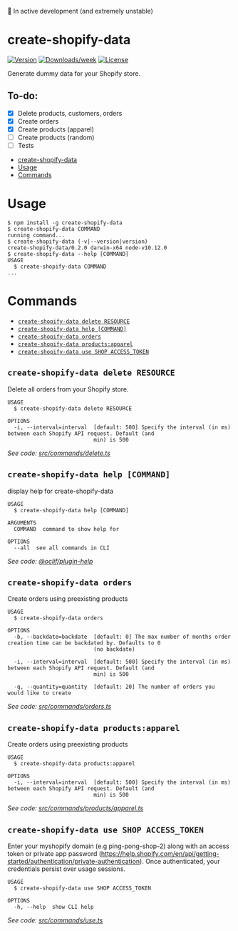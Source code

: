 🚨 In active development (and extremely unstable)

# create-shopify-data

[![Version](https://img.shields.io/npm/v/create-shopify-data.svg)](https://npmjs.org/package/create-shopify-data)
[![Downloads/week](https://img.shields.io/npm/dw/create-shopify-data.svg)](https://npmjs.org/package/create-shopify-data)
[![License](https://img.shields.io/npm/l/create-shopify-data.svg)](https://github.com/devshahani/create-shopify-data/blob/master/package.json)

Generate dummy data for your Shopify store.

## To-do:

- [x] Delete products, customers, orders
- [x] Create orders
- [x] Create products (apparel)
- [ ] Create products (random)
- [ ] Tests

<!-- toc -->

- [create-shopify-data](#create-shopify-data)
- [Usage](#usage)
- [Commands](#commands)
  <!-- tocstop -->

# Usage

<!-- usage -->

```sh-session
$ npm install -g create-shopify-data
$ create-shopify-data COMMAND
running command...
$ create-shopify-data (-v|--version|version)
create-shopify-data/0.2.0 darwin-x64 node-v10.12.0
$ create-shopify-data --help [COMMAND]
USAGE
  $ create-shopify-data COMMAND
...
```

<!-- usagestop -->

# Commands

<!-- commands -->

- [`create-shopify-data delete RESOURCE`](#create-shopify-data-delete-resource)
- [`create-shopify-data help [COMMAND]`](#create-shopify-data-help-command)
- [`create-shopify-data orders`](#create-shopify-data-orders)
- [`create-shopify-data products:apparel`](#create-shopify-data-productsapparel)
- [`create-shopify-data use SHOP ACCESS_TOKEN`](#create-shopify-data-use-shop-access-token)

## `create-shopify-data delete RESOURCE`

Delete all orders from your Shopify store.

```
USAGE
  $ create-shopify-data delete RESOURCE

OPTIONS
  -i, --interval=interval  [default: 500] Specify the interval (in ms) between each Shopify API request. Default (and
                           min) is 500
```

_See code: [src/commands/delete.ts](https://github.com/devshahani/create-shopify-data/blob/v0.2.0/src/commands/delete.ts)_

## `create-shopify-data help [COMMAND]`

display help for create-shopify-data

```
USAGE
  $ create-shopify-data help [COMMAND]

ARGUMENTS
  COMMAND  command to show help for

OPTIONS
  --all  see all commands in CLI
```

_See code: [@oclif/plugin-help](https://github.com/oclif/plugin-help/blob/v2.1.3/src/commands/help.ts)_

## `create-shopify-data orders`

Create orders using preexisting products

```
USAGE
  $ create-shopify-data orders

OPTIONS
  -b, --backdate=backdate  [default: 0] The max number of months order creation time can be backdated by. Defaults to 0
                           (no backdate)

  -i, --interval=interval  [default: 500] Specify the interval (in ms) between each Shopify API request. Default (and
                           min) is 500

  -q, --quantity=quantity  [default: 20] The number of orders you would like to create
```

_See code: [src/commands/orders.ts](https://github.com/devshahani/create-shopify-data/blob/v0.2.0/src/commands/orders.ts)_

## `create-shopify-data products:apparel`

Create orders using preexisting products

```
USAGE
  $ create-shopify-data products:apparel

OPTIONS
  -i, --interval=interval  [default: 500] Specify the interval (in ms) between each Shopify API request. Default (and
                           min) is 500
```

_See code: [src/commands/products/apparel.ts](https://github.com/devshahani/create-shopify-data/blob/v0.2.0/src/commands/products/apparel.ts)_

## `create-shopify-data use SHOP ACCESS_TOKEN`

Enter your myshopify domain (e.g ping-pong-shop-2) along with an access token or private app password (https://help.shopify.com/en/api/getting-started/authentication/private-authentication). Once authenticated, your credentials persist over usage sessions.

```
USAGE
  $ create-shopify-data use SHOP ACCESS_TOKEN

OPTIONS
  -h, --help  show CLI help
```

_See code: [src/commands/use.ts](https://github.com/devshahani/create-shopify-data/blob/v0.2.0/src/commands/use.ts)_

<!-- commandsstop -->
